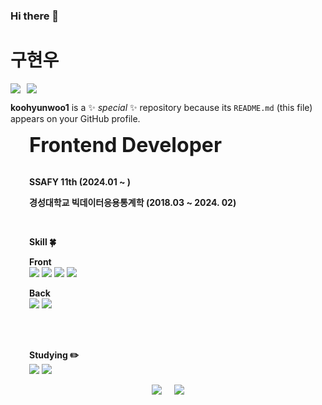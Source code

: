 <!-- ![header](https://capsule-render.vercel.app/api?type=waving&&color=gradient&height=100&section=header&fontSize=90) -->

### Hi there 👋

# 구현우

<div style="display: flex; align-items: center;">
    <img src="https://img.shields.io/badge/JavaScript-F7DF1E?style=flat-square&logo=JavaScript&logoColor=white"/> 
    <img src="https://img.shields.io/badge/React-61DAFB?style=for-the-badge&logo=React&logoColor=white" style="margin-left: 10px;"/>
</div>

**koohyunwoo1** is a ✨ _special_ ✨ repository because its `README.md` (this file) appears on your GitHub profile.

<div style="margin-left: 30px; margin-right: 30px;">

<strong style="font-size: 32px"> Frontend Developer</strong>
<br/><br/>

<strong>SSAFY 11th (2024.01 ~ )</strong>
<br/>

<strong>경성대학교 빅데이터응용통계학 (2018.03 ~ 2024. 02)</strong>

<br/>

<strong> Skill :four_leaf_clover: </strong>

<strong>Front</strong>
<br/>
<img src="https://img.shields.io/badge/HTML5-E34F26?style=flat-square&logo=HTML5&logoColor=white"/>
<img src="https://img.shields.io/badge/CSS3-1572B6?style=flat-square&logo=CSS3&logoColor=white"/>
<img src="https://img.shields.io/badge/Node.js-339933?style=flat-square&logo=Node.js&logoColor=white"/>
<img src="https://img.shields.io/badge/vue.js-4FC08D?style=flat-square&logo=vue.js&logoColor=white">

<strong>Back</strong>
<br/>
<img src="https://img.shields.io/badge/Python-3766AB?style=flat-square&logo=Python&logoColor=white"/>
<img src="https://img.shields.io/badge/Django-092E20?style=flat&logo=Django&logoColor=white"/>

<br/><br/>

<strong> Studying :pencil2: </strong>
<br/>
<img src="https://img.shields.io/badge/typescript-007ACC.svg?style=for-the-badge&logo=typescript&logoColor=white" />
<img src="https://img.shields.io/badge/React-61DAFB?style=flat-square&logo=React&logoColor=black"/>
<br/>

<div style="display: flex; justify-content: center; align-items: center;">
    <img src="https://github-readme-stats.vercel.app/api?username=koohyunwoo1&show_icons=true&theme=radical" style="margin-right: 10px;"/>
    <a href="https://solved.ac/hwlove99/">
        <img src="http://mazassumnida.wtf/api/v2/generate_badge?boj=hwlove99" style="margin-left: 10px;"/>
    </a>
</div>

</div>

<!-- ![footer](https://capsule-render.vercel.app/api?type=waving&&color=gradient&height=100&section=footer&fontSize=90) -->
